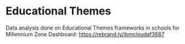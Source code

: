 # Educational Themes
Data analysis done on Educational Themes frameworks in schools for Millennium Zone
Dashboard: https://rebrand.ly/ibmcloudaf3687
